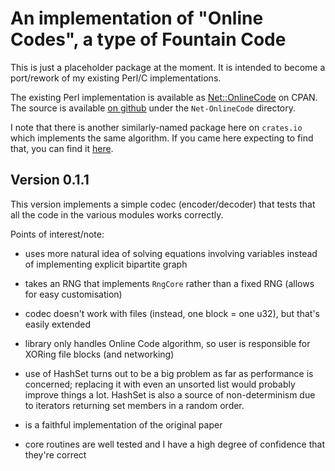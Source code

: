# An implementation of "Online Codes", a type of Fountain Code

This is just a placeholder package at the moment. It is intended to
become a port/rework of my existing Perl/C implementations.

The existing Perl implementation is available as
[Net::OnlineCode](https://metacpan.org/pod/Net::OnlineCode) on
CPAN. The source is available [on
github](https://github.com/declanmalone/gnetraid) under the
`Net-OnlineCode` directory.

I note that there is another similarly-named package here on
`crates.io` which implements the same algorithm. If you came here
expecting to find that, you can find it
[here](https://crates.io/crates/online_codes).

## Version 0.1.1

This version implements a simple codec (encoder/decoder) that tests
that all the code in the various modules works correctly.

Points of interest/note:

* uses more natural idea of solving equations involving variables
  instead of implementing explicit bipartite graph

* takes an RNG that implements `RngCore` rather than a fixed RNG
  (allows for easy customisation)

* codec doesn't work with files (instead, one block = one u32), but
  that's easily extended

* library only handles Online Code algorithm, so user is responsible
  for XORing file blocks (and networking)

* use of HashSet turns out to be a big problem as far as performance
  is concerned; replacing it with even an unsorted list would probably
  improve things a lot. HashSet is also a source of non-determinism
  due to iterators returning set members in a random order.

* is a faithful implementation of the original paper

* core routines are well tested and I have a high degree of confidence
  that they're correct



